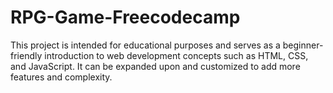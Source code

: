 # RPG-Game-Freecodecamp
This project is intended for educational purposes and serves as a beginner-friendly introduction to web development concepts such as HTML, CSS, and JavaScript. It can be expanded upon and customized to add more features and complexity.
